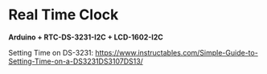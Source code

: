 # Real Time Clock

**Arduino + RTC-DS-3231-I2C + LCD-1602-I2C**

Setting Time on DS-3231: https://www.instructables.com/Simple-Guide-to-Setting-Time-on-a-DS3231DS3107DS13/

